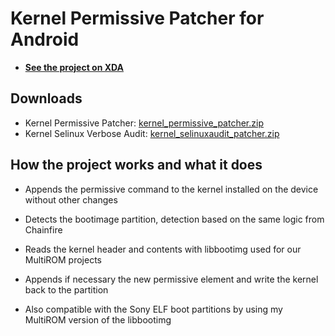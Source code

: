 # Kernel Permissive Patcher for Android
 * <b>[See the project on XDA](http://forum.xda-developers.com/-/-/-t3506338)</b>

## Downloads
 * Kernel Permissive Patcher: [kernel_permissive_patcher.zip](release/kernel_permissive_patcher.zip)
 * Kernel Selinux Verbose Audit: [kernel_selinuxaudit_patcher.zip](release/kernel_selinuxaudit_patcher.zip)

## How the project works and what it does
 * Appends the permissive command to the kernel
    installed on the device without other changes

 * Detects the bootimage partition, detection
    based on the same logic from Chainfire

 * Reads the kernel header and contents with
    libbootimg used for our MultiROM projects

 * Appends if necessary the new permissive element
    and write the kernel back to the partition

 * Also compatible with the Sony ELF boot partitions
    by using my MultiROM version of the libbootimg
